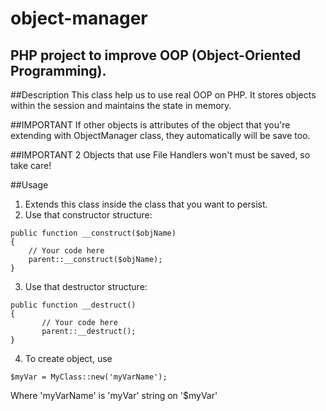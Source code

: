 # object-manager
## PHP project to improve OOP (Object-Oriented Programming).

##Description
This class help us to use real OOP on PHP. It stores objects within the session and maintains the state in memory.

##IMPORTANT
If other objects is attributes of the object that you're extending with ObjectManager class, they automatically will be save too.

##IMPORTANT 2 Objects that use File Handlers won't must be saved, so take care!

##Usage

1. Extends this class inside the class that you want to persist.
2. Use that constructor structure:
```
public function __construct($objName)
{
    // Your code here
    parent::__construct($objName);
}
```
3. Use that destructor structure:
```
public function __destruct()
{
       // Your code here
       parent::__destruct();
}
```
4. To create object, use 
```
$myVar = MyClass::new('myVarName');
```
Where 'myVarName' is 'myVar' string on '$myVar'
